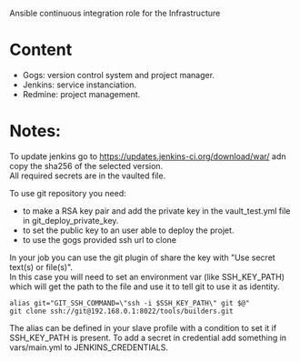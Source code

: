 Ansible continuous integration role for the Infrastructure

Content
=======

* Gogs: version control system and project manager.
* Jenkins: service instanciation.
* Redmine: project management.


Notes:
======

To update jenkins go to https://updates.jenkins-ci.org/download/war/ adn copy the sha256 of the selected version.  
All required secrets are in the vaulted file.

To use git repository you need:
* to make a RSA key pair and add the private key in the vault_test.yml file in git_deploy_private_key.
* to set the public key to an user able to deploy the projet.
* to use the gogs provided ssh url to clone

In your job you can use the git plugin of share the key with "Use secret text(s) or file(s)".  
In this case you will need to set an environment var (like SSH_KEY_PATH) which will get the path to the file and use it to tell git to use it as identity.

```
alias git="GIT_SSH_COMMAND=\"ssh -i $SSH_KEY_PATH\" git $@"
git clone ssh://git@192.168.0.1:8022/tools/builders.git
```

The alias can be defined in your slave profile with a condition to set it if SSH_KEY_PATH is present.
To add a secret in credential add something in vars/main.yml to JENKINS_CREDENTIALS.
